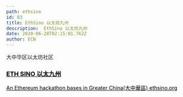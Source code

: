 ```yaml
---
path: ethsino
id: 83
title: EthSino 以太坊九州
description:  EthSino 以太坊九州
date: 2020-06-28T02:15:01.762Z
author: ECN
---
```


大中华区以太坊社区


<div class="linkbox">
<a  href="https://www.ethsino.org" style="color: black">
   <h3>
   <strong>
ETH SINO 以太九州
   </strong>
   </h3> 
   <span>
An Ethereum hackathon bases in Greater China(大中華區)
   </span>
      <span>
ethsino.org
   </span>
</a>
</div>
